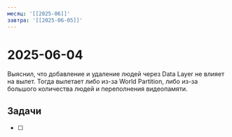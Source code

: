 ```yaml
---
месяц: '[[2025-06]]'
завтра: '[[2025-06-05]]'
---
```


# 2025-06-04

Выяснил, что добавление и удаление людей через Data Layer не влияет на вылет. Тогда вылетает либо из-за World Partition, либо из-за большого количества людей и переполнения видеопамяти.

## Задачи

 - [ ] 
